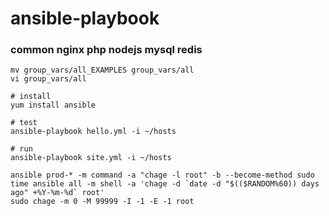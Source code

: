 # ansible-playbook

### common nginx php nodejs mysql redis

```
mv group_vars/all_EXAMPLES group_vars/all
vi group_vars/all
```
```
# install
yum install ansible

# test
ansible-playbook hello.yml -i ~/hosts

# run
ansible-playbook site.yml -i ~/hosts

```
```
ansible prod-* -m command -a "chage -l root" -b --become-method sudo
time ansible all -m shell -a 'chage -d `date -d "$(($RANDOM%60)) days ago" +%Y-%m-%d` root'
sudo chage -m 0 -M 99999 -I -1 -E -1 root
```
